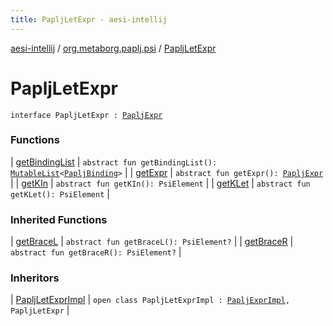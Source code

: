 ```yaml
---
title: PapljLetExpr - aesi-intellij
---
```


[aesi-intellij](../../index.html) / [org.metaborg.paplj.psi](../index.html) / [PapljLetExpr](.)

# PapljLetExpr

`interface PapljLetExpr : `[`PapljExpr`](../-paplj-expr/index.html)

### Functions

| [getBindingList](get-binding-list.html) | `abstract fun getBindingList(): `[`MutableList`](https://kotlinlang.org/api/latest/jvm/stdlib/kotlin.collections/-mutable-list/index.html)`<`[`PapljBinding`](../-paplj-binding/index.html)`>` |
| [getExpr](get-expr.html) | `abstract fun getExpr(): `[`PapljExpr`](../-paplj-expr/index.html) |
| [getKIn](get-k-in.html) | `abstract fun getKIn(): PsiElement` |
| [getKLet](get-k-let.html) | `abstract fun getKLet(): PsiElement` |

### Inherited Functions

| [getBraceL](../-paplj-expr/get-brace-l.html) | `abstract fun getBraceL(): PsiElement?` |
| [getBraceR](../-paplj-expr/get-brace-r.html) | `abstract fun getBraceR(): PsiElement?` |

### Inheritors

| [PapljLetExprImpl](../../org.metaborg.paplj.psi.impl/-paplj-let-expr-impl/index.html) | `open class PapljLetExprImpl : `[`PapljExprImpl`](../../org.metaborg.paplj.psi.impl/-paplj-expr-impl/index.html)`, PapljLetExpr` |

